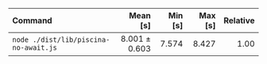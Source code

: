 | Command | Mean [s] | Min [s] | Max [s] | Relative |
|:---|---:|---:|---:|---:|
| `node ./dist/lib/piscina-no-await.js` | 8.001 ± 0.603 | 7.574 | 8.427 | 1.00 |
